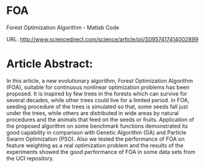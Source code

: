 # FOA
Forest Optimization Algorithm - Matlab Code

URL: http://www.sciencedirect.com/science/article/pii/S0957417414002899



# Article Abstract:
  In this article, a new evolutionary algorithm, Forest Optimization Algorithm (FOA), suitable for continuous nonlinear optimization problems has been proposed. It is inspired by few trees in the forests which can survive for several decades, while other trees could live for a limited period. In FOA, seeding procedure of the trees is simulated so that, some seeds fall just under the trees, while others are distributed in wide areas by natural procedures and the animals that feed on the seeds or fruits. Application of the proposed algorithm on some benchmark functions demonstrated its good capability in comparison with Genetic Algorithm (GA) and Particle Swarm Optimization (PSO). Also we tested the performance of FOA on feature weighting as a real optimization problem and the results of the experiments showed the good performance of FOA in some data sets from the UCI repository.
